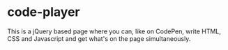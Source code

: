 # code-player
This is a jQuery based page where you can, like on CodePen, write HTML, CSS and Javascript and get what's on the page simultaneously.
